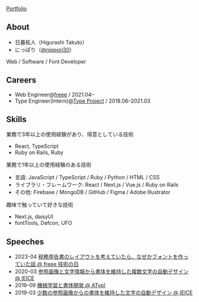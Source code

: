 [Portfolio](https://hgrs.me/)

## About
- 日暮拓人（Higurashi Takuto）
- にっぽり（[@nippori30](https://twitter.com/nippori30)）

Web / Software / Font Developer

## Careers
- Web Engineer@[freee](https://corp.freee.co.jp) / 2021.04–
- Type Engineer(Intern)@[Type Project](https://typeproject.com) / 2018.06–2021.03

## Skills
業務で3年以上の使用経験があり、得意としている技術
- React, TypeScript
- Ruby on Rails, Ruby

業務で1年以上の使用経験のある技術
- 言語: JavaScript / TypeScript / Ruby / Python / HTML / CSS
- ライブラリ・フレームワーク: React / Next.js / Vue.js / Ruby on Rails
- その他: Firebase / MongoDB / GitHub / Figma / Adobe Illustrator

趣味で触っていて好きな技術
- Next.js, daisyUI
- fontTools, Defcon, UFO

## Speeches
- 2023-04 [税務申告書のレイアウトを考えていたら、なぜかフォントを作っていた話 @ freee 技術の日](https://speakerdeck.com/nippori30/shui-wu-shen-gao-shu-noreiautowokao-eteitara-nazekahuontowozuo-tuteitahua)
- 2020-03 [参照画像と文字情報から書体を維持した複数文字の自動デザイン @ IEICE](https://www.ieice-taikai.jp/2020general/jpn/webpro/_html/iss.html#d_12_65)
- 2019-09 [機械学習と書体開発 @ ATypI](https://speakerdeck.com/nippori30/ji-jie-xue-xi-toshu-ti-kai-fa)
- 2019-03 [少数の参照画像からの書体を維持した文字の自動デザイン @ IEICE](https://www.ieice-taikai.jp/2019general/jpn/webpro/_html/iss.html#d_12a:~:text=%E5%B0%91%E6%95%B0%E3%81%AE%E5%8F%82%E7%85%A7%E7%94%BB%E5%83%8F%E3%81%8B%E3%82%89%E3%81%AE%E6%9B%B8%E4%BD%93%E3%82%92%E7%B6%AD%E6%8C%81%E3%81%97%E3%81%9F%E6%96%87%E5%AD%97%E3%81%AE%E8%87%AA%E5%8B%95%E3%83%87%E3%82%B6%E3%82%A4%E3%83%B3)
